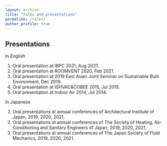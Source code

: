 ```yaml
---
layout: archive
title: "Talks and presentations"
permalink: /talks/
author_profile: true
---
```


<!--{% if site.talkmap_link == true %}

<p style="text-decoration:underline;"><a href="/talkmap.html">See a map of all the places I've given a talk!</a></p>

{% endif %}

{% for post in site.talks reversed %}
  {% include archive-single-talk.html %}
{% endfor %}

-->
## Presentations
In English
1.    Oral presentation at IBPC 2021, Aug 2021.
2.    Oral presentation at ROOMVENT 2020, Feb 2021.
3.    Oral presentation at 2019 East Asian Joint Seminar on Sustainable Built Environment, Dec 2019.
4.    Oral presentation at ISHVAC&COBEE 2015, Jul 2015.
5.    Oral presentation at Indoor Air 2014, Jul 2014.

In Japanese
1.    Oral presentations at annual conferences of Architectural Institute of Japan, 2019, 2020, 2021.
2.    Oral presentations at annual conferences of The Society of Heating, Air-Conditioning and Sanitary Engineers of Japan, 2019, 2020, 2021.
3.    Oral presentations at annual conferences of The Japan Society of Fluid Mechanics, 2019, 2020, 2021.
